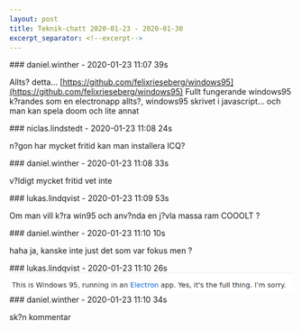 ```yaml
---
layout: post
title: Teknik-chatt 2020-01-23 - 2020-01-30
excerpt_separator: <!--excerpt-->
---
```

<section class="message" markdown="1">
### daniel.winther - 2020-01-23 11:07 39s

Allts? detta...
[https://github.com/felixrieseberg/windows95](https://github.com/felixrieseberg/windows95)
Fullt fungerande windows95 k?randes som en electronapp
allts?, windows95 skrivet i javascript...
och man kan spela doom och lite annat
</section>
<section class="message" markdown="1">
### niclas.lindstedt - 2020-01-23 11:08 24s

n?gon har mycket fritid
kan man installera ICQ?
</section>
<section class="message" markdown="1">
### daniel.winther - 2020-01-23 11:08 33s

v?ldigt mycket fritid
vet inte
</section>
<section class="message" markdown="1">
### lukas.lindqvist - 2020-01-23 11:09 53s

Om man vill k?ra win95 och anv?nda en j?vla massa ram
COOOLT ?
</section>
<section class="message" markdown="1">
### daniel.winther - 2020-01-23 11:10 10s

haha
ja, kanske inte just det som var fokus men ?
</section>
<section class="message" markdown="1">
### lukas.lindqvist - 2020-01-23 11:10 26s


<div class="imageblock">
<a href="/assets/blogAssets/FSMQREY90-image.png">
<img alt="image.png" src="/assets/blogAssets/FSMQREY90-image.png"/>
</a></div>

     
</section>
<section class="message" markdown="1">
### daniel.winther - 2020-01-23 11:10 34s

sk?n kommentar

<!--excerpt-->
</section>